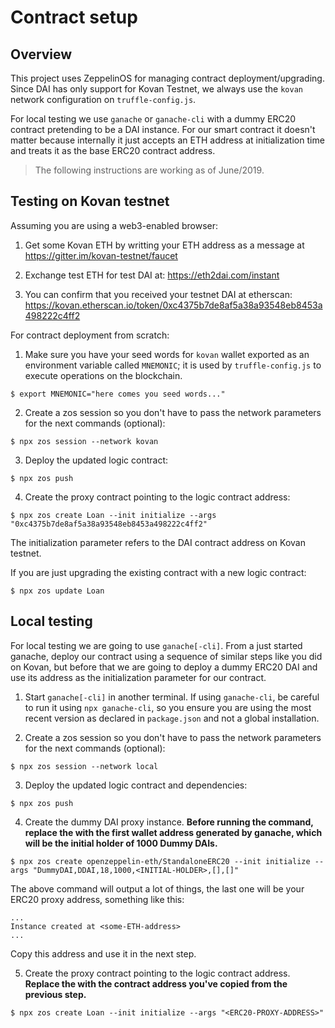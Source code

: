 # Contract setup

## Overview 

This project uses ZeppelinOS for managing contract deployment/upgrading. Since DAI has only support for Kovan Testnet, we always use the `kovan` network configuration on `truffle-config.js`.

For local testing we use `ganache` or `ganache-cli` with a dummy ERC20 contract pretending to be a DAI instance. For our smart contract it doesn't matter because internally it just accepts an ETH address at initialization time and treats it as the base ERC20 contract address.

> The following instructions are working as of June/2019.

## Testing on Kovan testnet

Assuming you are using a web3-enabled browser:

1. Get some Kovan ETH by writting your ETH address as a message at https://gitter.im/kovan-testnet/faucet

2. Exchange test ETH for test DAI at: https://eth2dai.com/instant

3. You can confirm that you received your testnet DAI at etherscan: https://kovan.etherscan.io/token/0xc4375b7de8af5a38a93548eb8453a498222c4ff2

For contract deployment from scratch:

1. Make sure you have your seed words for `kovan` wallet exported as an environment variable called `MNEMONIC`; it is used by `truffle-config.js` to execute operations on the blockchain.

```shell
$ export MNEMONIC="here comes you seed words..."
```

2. Create a zos session so you don't have to pass the network parameters for the next commands (optional):

```shell
$ npx zos session --network kovan
```

3. Deploy the updated logic contract:

```shell
$ npx zos push
```

4. Create the proxy contract pointing to the logic contract address:

```shell
$ npx zos create Loan --init initialize --args "0xc4375b7de8af5a38a93548eb8453a498222c4ff2"
```

The initialization parameter refers to the DAI contract address on Kovan testnet.

If you are just upgrading the existing contract with a new logic contract:

```shell
$ npx zos update Loan
```

## Local testing

For local testing we are going to use `ganache[-cli]`. From a just started ganache, deploy our contract using a sequence of similar steps like you did on Kovan, but before that we are going to deploy a dummy ERC20 DAI and use its address as the initialization parameter for our contract.

1. Start `ganache[-cli]` in another terminal. If using `ganache-cli`, be careful to run it using `npx ganache-cli`, so you ensure you are using the most recent version as declared in `package.json` and not a global installation.

2. Create a zos session so you don't have to pass the network parameters for the next commands (optional):

```shell
$ npx zos session --network local
```

3. Deploy the updated logic contract and dependencies:

```shell
$ npx zos push
```

4. Create the dummy DAI proxy instance. **Before running the command, replace the <INITIAL-HOLDER> with the first wallet address generated by ganache, which will be the initial holder of 1000 Dummy DAIs.**

```shell
$ npx zos create openzeppelin-eth/StandaloneERC20 --init initialize --args "DummyDAI,DDAI,18,1000,<INITIAL-HOLDER>,[],[]"
```

The above command will output a lot of things, the last one will be your ERC20 proxy address, something like this:

```shell
...
Instance created at <some-ETH-address>
...
```

Copy this address and use it in the next step.

5. Create the proxy contract pointing to the logic contract address. **Replace the <ERC20-PROXY-ADDRESS> with the contract address you've copied from the previous step.**

```shell
$ npx zos create Loan --init initialize --args "<ERC20-PROXY-ADDRESS>"
```
